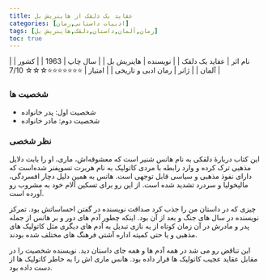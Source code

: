 ```yaml
---
title: عقاید یک دلقک از هاینریش بل
categories: [ادبیات داستانی,رمان]
tags: [رمان,آلمان,داستان,دلقک,هاینریش بل]
toc: true
---
```



| نام اثر | عقاید یک دلقک |
| نویسنده | هاینریش بل |
| سال چاپ | 1963 |
| کشور | آلمان |
| ژانر | رمان ادبی و تاریخی |
| امتیاز | ⭐⭐⭐⭐⭐⭐⭐☆☆☆ 7/10 |


### شخصیت ها
- شخصیت اول: پدر خانواده
- شخصیت دوم: مادر خانواده

### نظر شخصی

این کتاب دربارهٔ دلقکی به نام هانس شنیر است که معشوقه‌اش، ماری، او را بابت دلایل مذهبی ترک کرده و وارد رابطه با مردی کاتولیک به نام هربرت تسوپفنر شده‌است که دارای نفوذ مذهبی و سیاسی قابل توجهی است. هانس به همین دلیل دچار افسردگی، مالیخولیا و سردرد تشدید شده است. از این رو برای تسکین آلام خود به مشروب رو آورده‌ است.

چیزی که در داستان من را جذب کرد صداقت نویسنده در گفتن احساساتش بود. تمرکز نویسنده در سال های جنگ و بعد از آن بود. اینکه چطور آدم های دور و بر هانس از جمله پدر و مادرش در آن زمان کوتاه از یه نازی تبدیل به آدم های دیگری مثل کاتولیک های مذهبی و یا حتی کمیته اداره آشتی فرهنگ های مختلف شده بودند.

این تناقض رو می شد در همه آدم ها و همه جای داستان دید. نویسنده شخصیت را در مقابل عقاید عجیب کاتولیک ها قرار داده بود. هانس ماری اش را به خاطر کاتولیک ها از دست داده بود. 

